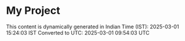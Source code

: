 # My Project

This content is dynamically generated in Indian Time (IST): 2025-03-01 15:24:03 IST
Converted to UTC: 2025-03-01 09:54:03 UTC
